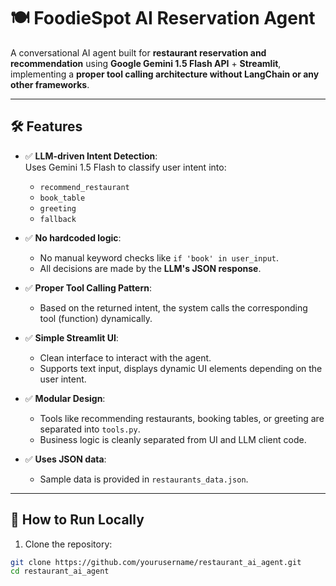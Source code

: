# 🍽️ FoodieSpot AI Reservation Agent

A conversational AI agent built for **restaurant reservation and recommendation** using **Google Gemini 1.5 Flash API** + **Streamlit**, implementing a **proper tool calling architecture without LangChain or any other frameworks**.

---

## 🛠 Features

- ✅ **LLM-driven Intent Detection**:  
  Uses Gemini 1.5 Flash to classify user intent into:
  - `recommend_restaurant`
  - `book_table`
  - `greeting`
  - `fallback`

- ✅ **No hardcoded logic**:
  - No manual keyword checks like `if 'book' in user_input`.
  - All decisions are made by the **LLM's JSON response**.
  
- ✅ **Proper Tool Calling Pattern**:
  - Based on the returned intent, the system calls the corresponding tool (function) dynamically.
  
- ✅ **Simple Streamlit UI**:
  - Clean interface to interact with the agent.
  - Supports text input, displays dynamic UI elements depending on the user intent.
  
- ✅ **Modular Design**:
  - Tools like recommending restaurants, booking tables, or greeting are separated into `tools.py`.
  - Business logic is cleanly separated from UI and LLM client code.
  
- ✅ **Uses JSON data**:
  - Sample data is provided in `restaurants_data.json`.

---

## 🚀 How to Run Locally

1. Clone the repository:
```bash
git clone https://github.com/yourusername/restaurant_ai_agent.git
cd restaurant_ai_agent

